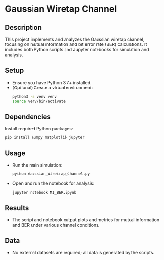 # Gaussian Wiretap Channel

## Description
This project implements and analyzes the Gaussian wiretap channel, focusing on mutual information and bit error rate (BER) calculations. It includes both Python scripts and Jupyter notebooks for simulation and analysis.

## Setup
- Ensure you have Python 3.7+ installed.
- (Optional) Create a virtual environment:
  ```bash
  python3 -m venv venv
  source venv/bin/activate
  ```

## Dependencies
Install required Python packages:
```bash
pip install numpy matplotlib jupyter
```

## Usage
- Run the main simulation:
  ```bash
  python Gaussian_Wiretrap_Channel.py
  ```
- Open and run the notebook for analysis:
  ```bash
  jupyter notebook MI_BER.ipynb
  ```

## Results
- The script and notebook output plots and metrics for mutual information and BER under various channel conditions.

## Data
- No external datasets are required; all data is generated by the scripts. 
